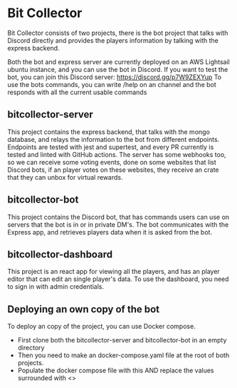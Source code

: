 # Bit Collector

Bit Collector consists of two projects, there is the bot project that talks with Discord directly and provides the players information by
talking with the express backend.

Both the bot and express server are currently deployed on an AWS Lightsail ubuntu instance, and you can use the bot in Discord.
If you want to test the bot, you can join this Discord server: https://discord.gg/p7W9ZEXYup
To use the bots commands, you can write /help on an channel and the bot responds with all the current usable commands

## bitcollector-server
This project contains the express backend, that talks with the mongo database, and relays the information to the bot
from different endpoints. Endpoints are tested with jest and supertest, and every PR currently is tested and linted with GitHub actions.
The server has some webhooks too, so we can receive some voting events, done on some websites that list Discord bots, if an player
votes on these websites, they receive an crate that they can unbox for virtual rewards.

## bitcollector-bot
This project contains the Discord bot, that has commands users can use on servers that the bot is in or in private DM's.
The bot communicates with the Express app, and retrieves players data when it is asked from the bot.

## bitcollector-dashboard
This project is an react app for viewing all the players, and has an player editor that can edit an single player's data.
To use the dashboard, you need to sign in with admin credentials.

## Deploying an own copy of the bot
To deploy an copy of the project, you can use Docker compose.
- First clone both the bitcollector-server and bitcollector-bot in an empty directory
- Then you need to make an docker-compose.yaml file at the root of both projects.
- Populate the docker compose file with this AND replace the values surrounded with <>
